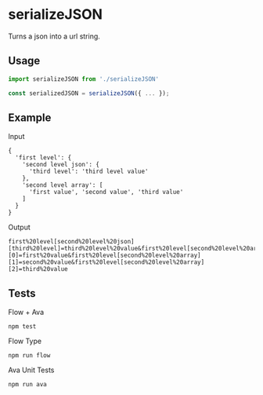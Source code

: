 # serializeJSON
Turns a json into a url string.


## Usage
```javascript
import serializeJSON from './serializeJSON'

const serializedJSON = serializeJSON({ ... });
```


## Example
Input
```
{
  'first level': {
    'second level json': {
      'third level': 'third level value'
    },
    'second level array': [
      'first value', 'second value', 'third value'
    ]
  }
}
```
Output
```
first%20level[second%20level%20json][third%20level]=third%20level%20value&first%20level[second%20level%20array][0]=first%20value&first%20level[second%20level%20array][1]=second%20value&first%20level[second%20level%20array][2]=third%20value
```


## Tests
Flow + Ava
```
npm test
```
Flow Type
```
npm run flow
```
Ava Unit Tests
```
npm run ava
```
